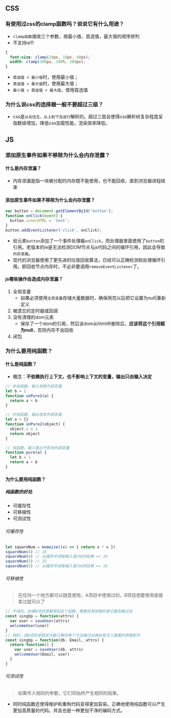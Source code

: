 ## CSS

### 有使用过css的clamp函数吗？说说它有什么用途？

* `clamp函数`接收三个参数，按最小值，首选值，最大值的顺序排列
* 不支持ie11

```css
{
  font-size: clamp(20px, 18px, 40px);
  width: clamp(100px, 100%, 200px);
}
```

* `首选值 < 最小值`时，使用最小值；
* `首选值 > 最大值`时，使用最大值；
* `最小值 < 首选值 < 最大值`，使用首选值

### 为什么说css的选择器一般不要超过三级？

* css是`从右往左，从上到下及逆行`解析的。超过三层会使得css解析树复杂程度呈指数级增加，降低css加载性能，渲染效率降低。

## JS

### 添加原生事件如果不移除为什么会内存泄露？

#### 什么是内存泄漏？

* 内存泄漏是指一块被分配的内存既不能使用，也不能回收，直到浏览器进程结束

#### 添加原生事件如果不移除为什么会内存泄露？

```js
var button = document.getElementById('button');
function onClick(event) {
  button.innerHTML = 'text';
}
button.addEventListener('click', onClick);
```

* 给元素`button`添加了一个事件处理器`onClick`，而处理器里面使用了`button`的引用。老版本的ie是无法检测DOM节点与js代码之间的循环引用，因此会导致`内存泄漏`。
* 现代的浏览器使用了更先进的垃圾回收算法，已经可以正确检测和处理循环引用。即回收节点内存时，不必非要调用`removeEventListener`了。

#### js哪些操作会造成内存泄漏？

1. 全局变量
    * 如果必须使用`全局变量`存储大量数据时，确保用完以后把它设置为null|重新定义
2. 被遗忘的定时器或回调
3. 没有清理的dom元素
    * 保存了一个dom的引用，然后该dom从html中删除后，**应该将这个引用赋为null**，否则内存不会回收
4. 闭包

### 为什么要用纯函数？

#### 什么是纯函数？

* 概念：**不依赖执行上下文，也不影响上下文的变量，输出只由输入决定**

```js
// 非纯函数，输入依赖外部变量
let b = 1
function unPure1(a) {
  return a + b
}

// 非纯函数，输出改变外部变量
let o = {}
function unPure2(object) {
  object.x = 1
  return object
}

// 纯函数，输入输出不影响外部变量
function pure(a) {
  let b = 1
  return a + b
}
```

#### 为什么要用纯函数？

##### 纯函数的好处

* 可缓存性
* 可移植性
* 可测试性

###### 可缓存性

```js
let squareNum = momoize((x) => { return x * x })
squareNum(4) // 16
squareNum(4) // 从缓存中读取输入值为4的结果 => 16
squareNum(5) // 25
squareNum(5) // 从缓存中读取输入值为4的结果 => 16
```

###### 可移植性

> 在任何一个地方都可以随意使用，A项目中使用过的，B项目想要使用直接拿过就可以了

```js
// 不纯的，如果B项目想要用到这个函数，需要将其依赖的其它服务搬过去
const singUp = function(attrs) {
  var user = saveUser(attrs)
  welcomeUser(user)
}
// 纯的，在B项目使用其功能只需将单个方法搬过去再给其注入需要的参数即可
const singUp = function(db, Email, attrs) {
  return function() {
    var user = saveUser(db, attrs)
    welcomeUser(Email, user)
  }
}
```

###### 可测试性

> 如果传入相同的参数，它们将始终产生相同的结果。

* 同时纯函数还使得维护和重构代码变得更加容易。正确地使用纯函数可以产生更加高质量的代码。并且也是一种更加干净的编码方式。
